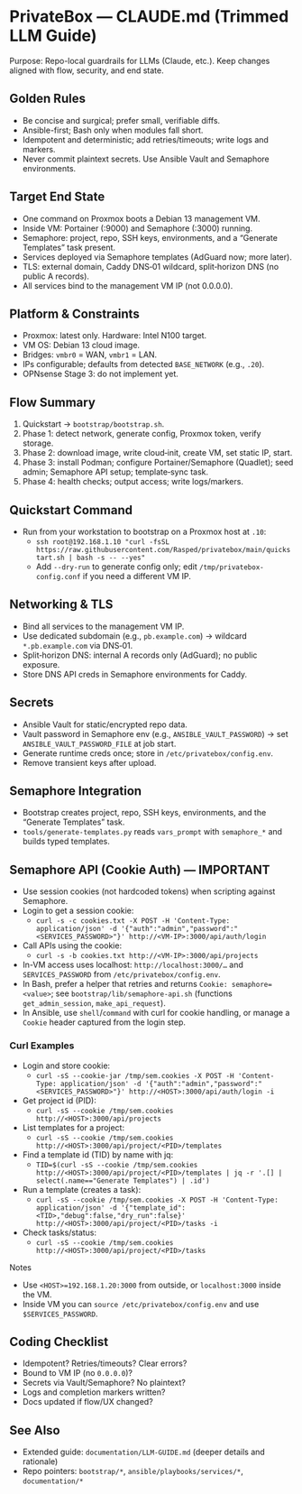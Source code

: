 # PrivateBox — CLAUDE.md (Trimmed LLM Guide)

Purpose: Repo-local guardrails for LLMs (Claude, etc.). Keep changes aligned with flow, security, and end state.

## Golden Rules
- Be concise and surgical; prefer small, verifiable diffs.
- Ansible-first; Bash only when modules fall short.
- Idempotent and deterministic; add retries/timeouts; write logs and markers.
- Never commit plaintext secrets. Use Ansible Vault and Semaphore environments.

## Target End State
- One command on Proxmox boots a Debian 13 management VM.
- Inside VM: Portainer (:9000) and Semaphore (:3000) running.
- Semaphore: project, repo, SSH keys, environments, and a “Generate Templates” task present.
- Services deployed via Semaphore templates (AdGuard now; more later).
- TLS: external domain, Caddy DNS‑01 wildcard, split‑horizon DNS (no public A records).
- All services bind to the management VM IP (not 0.0.0.0).

## Platform & Constraints
- Proxmox: latest only. Hardware: Intel N100 target.
- VM OS: Debian 13 cloud image.
- Bridges: `vmbr0` = WAN, `vmbr1` = LAN.
- IPs configurable; defaults from detected `BASE_NETWORK` (e.g., `.20`).
- OPNsense Stage 3: do not implement yet.

## Flow Summary
1. Quickstart → `bootstrap/bootstrap.sh`.
2. Phase 1: detect network, generate config, Proxmox token, verify storage.
3. Phase 2: download image, write cloud‑init, create VM, set static IP, start.
4. Phase 3: install Podman; configure Portainer/Semaphore (Quadlet); seed admin; Semaphore API setup; template‑sync task.
5. Phase 4: health checks; output access; write logs/markers.

## Quickstart Command
- Run from your workstation to bootstrap on a Proxmox host at `.10`:
  - `ssh root@192.168.1.10 "curl -fsSL https://raw.githubusercontent.com/Rasped/privatebox/main/quickstart.sh | bash -s -- --yes"`
  - Add `--dry-run` to generate config only; edit `/tmp/privatebox-config.conf` if you need a different VM IP.

## Networking & TLS
- Bind all services to the management VM IP.
- Use dedicated subdomain (e.g., `pb.example.com`) → wildcard `*.pb.example.com` via DNS‑01.
- Split‑horizon DNS: internal A records only (AdGuard); no public exposure.
- Store DNS API creds in Semaphore environments for Caddy.

## Secrets
- Ansible Vault for static/encrypted repo data.
- Vault password in Semaphore env (e.g., `ANSIBLE_VAULT_PASSWORD`) → set `ANSIBLE_VAULT_PASSWORD_FILE` at job start.
- Generate runtime creds once; store in `/etc/privatebox/config.env`.
- Remove transient keys after upload.

## Semaphore Integration
- Bootstrap creates project, repo, SSH keys, environments, and the “Generate Templates” task.
- `tools/generate-templates.py` reads `vars_prompt` with `semaphore_*` and builds typed templates.

## Semaphore API (Cookie Auth) — IMPORTANT
- Use session cookies (not hardcoded tokens) when scripting against Semaphore.
- Login to get a session cookie:
  - `curl -s -c cookies.txt -X POST -H 'Content-Type: application/json' -d '{"auth":"admin","password":"<SERVICES_PASSWORD>"}' http://<VM-IP>:3000/api/auth/login`
- Call APIs using the cookie:
  - `curl -s -b cookies.txt http://<VM-IP>:3000/api/projects`
- In-VM access uses localhost: `http://localhost:3000/…` and `SERVICES_PASSWORD` from `/etc/privatebox/config.env`.
- In Bash, prefer a helper that retries and returns `Cookie: semaphore=<value>`; see `bootstrap/lib/semaphore-api.sh` (functions `get_admin_session`, `make_api_request`).
- In Ansible, use `shell`/`command` with curl for cookie handling, or manage a `Cookie` header captured from the login step.

### Curl Examples
- Login and store cookie:
  - `curl -sS --cookie-jar /tmp/sem.cookies -X POST -H 'Content-Type: application/json' -d '{"auth":"admin","password":"<SERVICES_PASSWORD>"}' http://<HOST>:3000/api/auth/login -i`
- Get project id (PID):
  - `curl -sS --cookie /tmp/sem.cookies http://<HOST>:3000/api/projects`
- List templates for a project:
  - `curl -sS --cookie /tmp/sem.cookies http://<HOST>:3000/api/project/<PID>/templates`
- Find a template id (TID) by name with jq:
  - `TID=$(curl -sS --cookie /tmp/sem.cookies http://<HOST>:3000/api/project/<PID>/templates | jq -r '.[] | select(.name=="Generate Templates") | .id')`
- Run a template (creates a task):
  - `curl -sS --cookie /tmp/sem.cookies -X POST -H 'Content-Type: application/json' -d '{"template_id":<TID>,"debug":false,"dry_run":false}' http://<HOST>:3000/api/project/<PID>/tasks -i`
- Check tasks/status:
  - `curl -sS --cookie /tmp/sem.cookies http://<HOST>:3000/api/project/<PID>/tasks`

Notes
- Use `<HOST>=192.168.1.20:3000` from outside, or `localhost:3000` inside the VM.
- Inside VM you can `source /etc/privatebox/config.env` and use `$SERVICES_PASSWORD`.

## Coding Checklist
- Idempotent? Retries/timeouts? Clear errors?
- Bound to VM IP (no `0.0.0.0`)?
- Secrets via Vault/Semaphore? No plaintext?
- Logs and completion markers written?
- Docs updated if flow/UX changed?

## See Also
- Extended guide: `documentation/LLM-GUIDE.md` (deeper details and rationale)
- Repo pointers: `bootstrap/*`, `ansible/playbooks/services/*`, `documentation/*`

